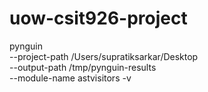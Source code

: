 # uow-csit926-project
pynguin \
    --project-path /Users/supratiksarkar/Desktop \
    --output-path /tmp/pynguin-results \
    --module-name astvisitors -v
